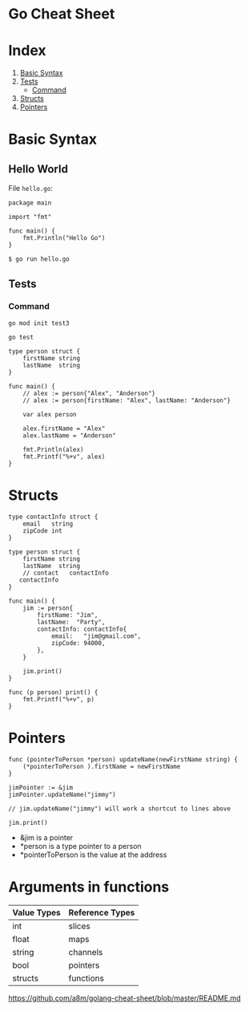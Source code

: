 # Go Cheat Sheet

# Index
1. [Basic Syntax](#basic-syntax)
2. [Tests](#tests)
    * [Command](#command)
3. [Structs](#structs)
4. [Pointers](#pointers)

# Basic Syntax

## Hello World
File `hello.go`:
```
package main

import "fmt"

func main() {
    fmt.Println("Hello Go")
}
```
`$ go run hello.go`

## Tests
### Command

`go mod init test3`

`go test`


```
type person struct {
	firstName string
	lastName  string
}

func main() {
	// alex := person{"Alex", "Anderson"}
	// alex := person{firstName: "Alex", lastName: "Anderson"}

	var alex person

	alex.firstName = "Alex"
	alex.lastName = "Anderson"

	fmt.Println(alex)
	fmt.Printf("%+v", alex)
}
```

# Structs

```
type contactInfo struct {
	email   string
	zipCode int
}

type person struct {
	firstName string
	lastName  string
	// contact   contactInfo
   contactInfo
}

func main() {
	jim := person{
		firstName: "Jim",
		lastName:  "Party",
		contactInfo: contactInfo{
			email:   "jim@gmail.com",
			zipCode: 94000,
		},
	}

	jim.print()
}

func (p person) print() {
	fmt.Printf("%+v", p)
}
```

# Pointers

```
func (pointerToPerson *person) updateName(newFirstName string) {
	(*pointerToPerson ).firstName = newFirstName
}
```

```
jimPointer := &jim
jimPointer.updateName("jimmy")

// jim.updateName("jimmy") will work a shortcut to lines above

jim.print()
```

- &jim is a pointer
- *person is a type pointer to a person
- *pointerToPerson is the value at the address

# Arguments in functions
|Value Types|Reference Types|
|--------|-----------|
|int|slices|
|float|maps|
|string|channels|
|bool|pointers|
|structs|functions|


https://github.com/a8m/golang-cheat-sheet/blob/master/README.md
